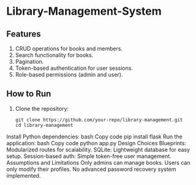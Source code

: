 # Library-Management-System

## Features
1. CRUD operations for books and members.
2. Search functionality for books.
3. Pagination.
4. Token-based authentication for user sessions.
5. Role-based permissions (admin and user).

## How to Run
1. Clone the repository:
   ```commamd prompt
   git clone https://github.com/your-repo/library-management.git
   cd library-management
Install Python dependencies:
bash
Copy code
pip install flask
Run the application:
bash
Copy code
python app.py
Design Choices
Blueprints: Modularized routes for scalability.
SQLite: Lightweight database for easy setup.
Session-based auth: Simple token-free user management.
Assumptions and Limitations
Only admins can manage books.
Users can only modify their profiles.
No advanced password recovery system implemented.
